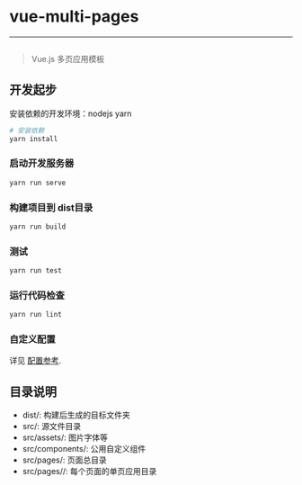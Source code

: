 # vue-multi-pages

------

<img src="https://img.shields.io/badge/Vue.js-v2-green.svg" alt=""><img src="https://img.shields.io/badge/VueCli-3.8.4-blue.svg" alt="">
> Vue.js 多页应用模板

## 开发起步

安装依赖的开发环境：nodejs yarn

``` bash
# 安装依赖
yarn install
```

### 启动开发服务器
``` bash
yarn run serve
```

### 构建项目到 dist目录
``` bash
yarn run build
```

### 测试
``` bash
yarn run test
```

### 运行代码检查
``` bash
yarn run lint
```

### 自定义配置
详见 [配置参考](https://cli.vuejs.org/zh/config/).


## 目录说明
* dist/: 构建后生成的目标文件夹
* src/: 源文件目录
* src/assets/: 图片字体等
* src/components/: 公用自定义组件
* src/pages/: 页面总目录
* src/pages/<Page Name>/: 每个页面的单页应用目录
